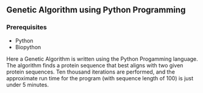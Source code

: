 ## Genetic Algorithm using Python Programming

### Prerequisites

* Python
* Biopython

Here a Genetic Algorithm is written using the Python Progamming language.
The algorithm finds a protein sequence that best aligns with two given protein sequences.
Ten thousand iterations are performed, and the approximate run time for the program (with sequence length of 100) is just under 5 minutes.

